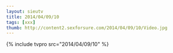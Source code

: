 ```yaml
--- 
layout: sieutv
title: 2014/04/09/10
tags: [xxx]
thumb: http://content2.sexforsure.com/2014/04/09/10/Video.jpg
---
```

{% include tvpro src="2014/04/09/10" %} 
